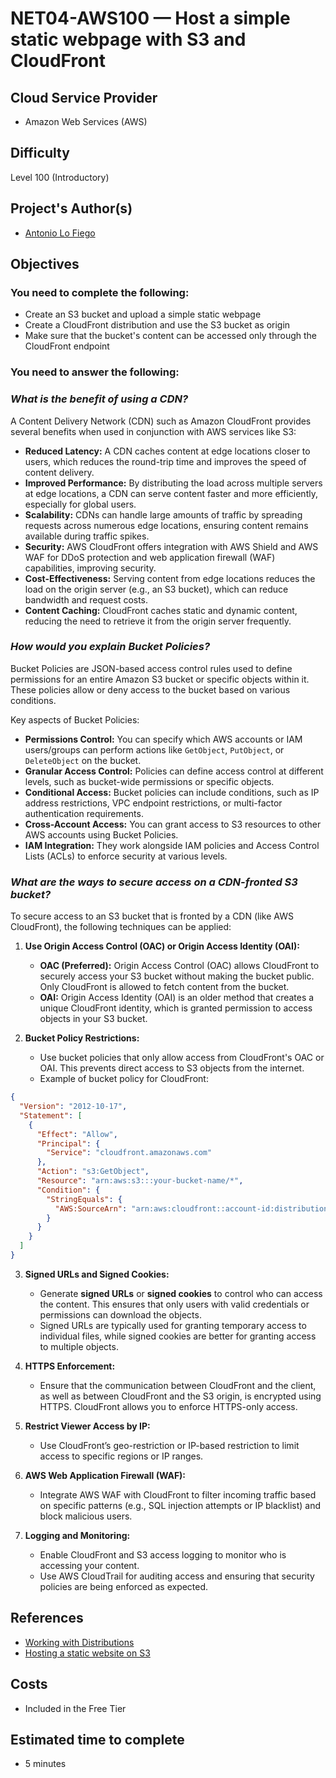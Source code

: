# NET04-AWS100 — Host a simple static webpage with S3 and CloudFront

## Cloud Service Provider
* Amazon Web Services (AWS)

## Difficulty
Level 100 (Introductory)

## Project's Author(s)
* [Antonio Lo Fiego](https://twitter.com/antonio_lofiego)

## Objectives

###  You need to complete the following:

* Create an S3 bucket and upload a simple static webpage
* Create a CloudFront distribution and use the S3 bucket as origin
* Make sure that the bucket's content can be accessed only through the CloudFront endpoint

###  You need to answer the following: 

### ***What is the benefit of using a CDN?***

A Content Delivery Network (CDN) such as Amazon CloudFront provides several benefits when used in conjunction with AWS services like S3:

- **Reduced Latency:** A CDN caches content at edge locations closer to users, which reduces the round-trip time and improves the speed of content delivery.
- **Improved Performance:** By distributing the load across multiple servers at edge locations, a CDN can serve content faster and more efficiently, especially for global users.
- **Scalability:** CDNs can handle large amounts of traffic by spreading requests across numerous edge locations, ensuring content remains available during traffic spikes.
- **Security:** AWS CloudFront offers integration with AWS Shield and AWS WAF for DDoS protection and web application firewall (WAF) capabilities, improving security.
- **Cost-Effectiveness:** Serving content from edge locations reduces the load on the origin server (e.g., an S3 bucket), which can reduce bandwidth and request costs.
- **Content Caching:** CloudFront caches static and dynamic content, reducing the need to retrieve it from the origin server frequently.

### ***How would you explain Bucket Policies?***

Bucket Policies are JSON-based access control rules used to define permissions for an entire Amazon S3 bucket or specific objects within it. These policies allow or deny access to the bucket based on various conditions.

Key aspects of Bucket Policies:

- **Permissions Control:** You can specify which AWS accounts or IAM users/groups can perform actions like `GetObject`, `PutObject`, or `DeleteObject` on the bucket.
- **Granular Access Control:** Policies can define access control at different levels, such as bucket-wide permissions or specific objects.
- **Conditional Access:** Bucket policies can include conditions, such as IP address restrictions, VPC endpoint restrictions, or multi-factor authentication requirements.
- **Cross-Account Access:** You can grant access to S3 resources to other AWS accounts using Bucket Policies.
- **IAM Integration:** They work alongside IAM policies and Access Control Lists (ACLs) to enforce security at various levels.

### ***What are the ways to secure access on a CDN-fronted S3 bucket?***

To secure access to an S3 bucket that is fronted by a CDN (like AWS CloudFront), the following techniques can be applied:

1. **Use Origin Access Control (OAC) or Origin Access Identity (OAI):**

    - **OAC (Preferred):** Origin Access Control (OAC) allows CloudFront to securely access your S3 bucket without making the bucket public. Only CloudFront is allowed to fetch content from the bucket.
    - **OAI:** Origin Access Identity (OAI) is an older method that creates a unique CloudFront identity, which is granted permission to access objects in your S3 bucket.

2. **Bucket Policy Restrictions:**

    - Use bucket policies that only allow access from CloudFront's OAC or OAI. This prevents direct access to S3 objects from the internet.
    - Example of bucket policy for CloudFront:
```json
{
  "Version": "2012-10-17",
  "Statement": [
    {
      "Effect": "Allow",
      "Principal": {
        "Service": "cloudfront.amazonaws.com"
      },
      "Action": "s3:GetObject",
      "Resource": "arn:aws:s3:::your-bucket-name/*",
      "Condition": {
        "StringEquals": {
          "AWS:SourceArn": "arn:aws:cloudfront::account-id:distribution/distribution-id"
        }
      }
    }
  ]
}
```

3. **Signed URLs and Signed Cookies:**

    - Generate **signed URLs** or **signed cookies** to control who can access the content. This ensures that only users with valid credentials or permissions can download the objects.
    - Signed URLs are typically used for granting temporary access to individual files, while signed cookies are better for granting access to multiple objects.

4. **HTTPS Enforcement:**

    - Ensure that the communication between CloudFront and the client, as well as between CloudFront and the S3 origin, is encrypted using HTTPS. CloudFront allows you to enforce HTTPS-only access.

5. **Restrict Viewer Access by IP:**

    - Use CloudFront’s geo-restriction or IP-based restriction to limit access to specific regions or IP ranges.


6. **AWS Web Application Firewall (WAF):**

    - Integrate AWS WAF with CloudFront to filter incoming traffic based on specific patterns (e.g., SQL injection attempts or IP blacklist) and block malicious users.

7. **Logging and Monitoring:**

    - Enable CloudFront and S3 access logging to monitor who is accessing your content.
    - Use AWS CloudTrail for auditing access and ensuring that security policies are being enforced as expected.

## References

* [Working with Distributions](https://docs.aws.amazon.com/AmazonCloudFront/latest/DeveloperGuide/distribution-working-with.html)
* [Hosting a static website on S3](https://docs.aws.amazon.com/AmazonS3/latest/dev/WebsiteHosting.html)

## Costs
- Included in the Free Tier

## Estimated time to complete
- 5 minutes
